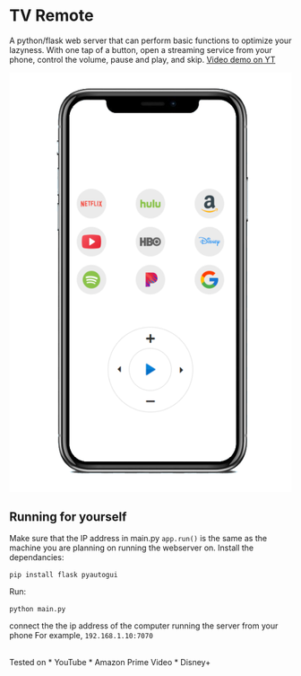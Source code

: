 # TV Remote
A python/flask web server that can perform basic functions to optimize your lazyness.
With one tap of a button, open a streaming service from your phone, control the volume, pause and play, and skip.
[Video demo on YT](https://www.youtube.com/watch?v=o4WpVH0GWw0)

![](static/images/phone.png)

## Running for yourself
Make sure that the IP address in main.py `app.run()` is the same as the machine you are planning on running the webserver on.
Install the dependancies:
```
pip install flask pyautogui
```
Run:
```
python main.py
```

connect the the ip address of the computer running the server from your phone
For example, `192.168.1.10:7070`

<br>
Tested on
* YouTube
* Amazon Prime Video
* Disney+
